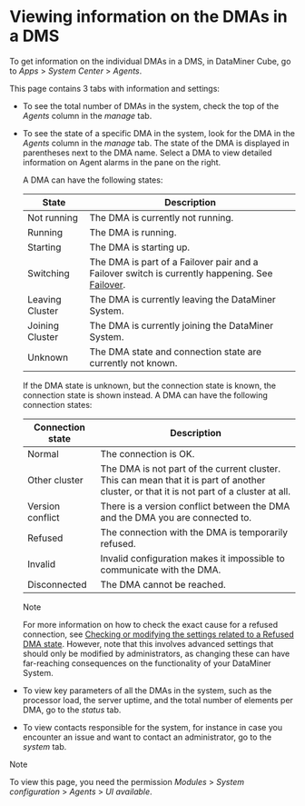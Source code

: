 # Viewing information on the DMAs in a DMS

To get information on the individual DMAs in a DMS, in DataMiner Cube, go to *Apps* > *System Center* > *Agents*.

This page contains 3 tabs with information and settings:

- To see the total number of DMAs in the system, check the top of the *Agents* column in the *manage* tab.

- To see the state of a specific DMA in the system, look for the DMA in the *Agents* column in the *manage* tab. The state of the DMA is displayed in parentheses next to the DMA name. Select a DMA to view detailed information on Agent alarms in the pane on the right.

    A DMA can have the following states:

    | State         | Description                                                                                                               |
    |-----------------|---------------------------------------------------------------------------------------------------------------------------|
    | Not running     | The DMA is currently not running.                                                                                         |
    | Running         | The DMA is running.                                                                                                       |
    | Starting        | The DMA is starting up.                                                                                                   |
    | Switching       | The DMA is part of a Failover pair and a Failover switch is currently happening. See [Failover](../failover/failover.md). |
    | Leaving Cluster | The DMA is currently leaving the DataMiner System.                                                                        |
    | Joining Cluster | The DMA is currently joining the DataMiner System.                                                                        |
    | Unknown         | The DMA state and connection state are currently not known.                                                               |

    If the DMA state is unknown, but the connection state is known, the connection state is shown instead. A DMA can have the following connection states:

    | Connection state | Description                                                                                                                               |
    |--------------------|-------------------------------------------------------------------------------------------------------------------------------------------|
    | Normal             | The connection is OK.                                                                                                                     |
    | Other cluster      | The DMA is not part of the current cluster. This can mean that it is part of another cluster, or that it is not part of a cluster at all. |
    | Version conflict   | There is a version conflict between the DMA and the DMA you are connected to.                                                             |
    | Refused            | The connection with the DMA is temporarily refused.                                                                                       |
    | Invalid            | Invalid configuration makes it impossible to communicate with the DMA.                                                                    |
    | Disconnected       | The DMA cannot be reached.                                                                                                                |

    > [!NOTE]
    > For more information on how to check the exact cause for a refused connection, see [Checking or modifying the settings related to a Refused DMA state](../../part_7/DataminerTools/SLNetClientTest_tool_advanced_procedures.md#checking-or-modifying-the-settings-related-to-a-refused-dma-state). However, note that this involves advanced settings that should only be modified by administrators, as changing these can have far-reaching consequences on the functionality of your DataMiner System.

- To view key parameters of all the DMAs in the system, such as the processor load, the server uptime, and the total number of elements per DMA, go to the *status* tab.

- To view contacts responsible for the system, for instance in case you encounter an issue and want to contact an administrator, go to the *system* tab.

> [!NOTE]
> To view this page, you need the permission *Modules* > *System configuration* > *Agents* > *UI available*.
>
